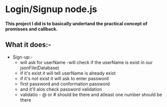 # Login/Signup node.js
#### This project I did is to basically undertand the practical concept of promisses and callback.

## What it does:-
- Sign-up:-
  - will ask for userName
  -will check if the userName is exist in our jsonFile(Database)
  - if it's exist it will tell userName is already exist
  - if it's not exist it will ask to enter password
  - first password and conformation password
  - and it'll alos check password validation
  - validatio - @ or # should be there and atleast one number should be there
